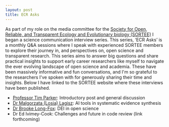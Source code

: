 ```yaml
---
layout: post
title: ECR Asks
---
```


As part of my role on the media committee for the [Society for Open, Reliable, and Transparent Ecology and Evolutionary biology (SORTEE)](https://www.sortee.org/) I began a science communication interview series. This series, ‘ECR Asks’ is a monthly Q&A sessions where I speak with experienced SORTEE members to explore their journey in, and perspectives on, open science and transparent research. This series aims to answer big questions and share practical insights to support early career researchers like myself to navigate the ever evolving landscape of open science and academia. These have been massively informative and fun conversations, and I'm so grateful to the researchers I've spoken with for generously sharing their time and insights. Below I have linked to the SORTEE website where these interviews have been published.

* [Professor Tim Parker](https://www.sortee.org/blog/2025/05/13/2025_ecr_asks_tim_parker/): Introductory post and general discussion
* [Dr Malgorzata (Losia) Lagisz](https://www.sortee.org/blog/2025/06/10/2025_ecr_asks_losia_lagisz/): AI tools in systematic evidence synthesis
* [Dr Brooke Long-Fox](https://sortee.org/blog/2025/07/28/2025_ecr_asks_brooke_long-fox/): DEI in open science
* Dr Ed Ivimey-Cook: Challenges and future in code review (link forthcoming) 
